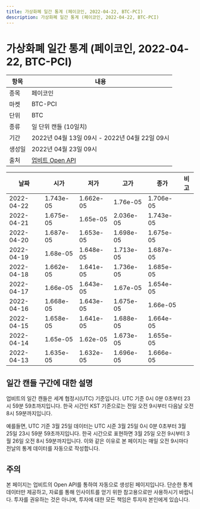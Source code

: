 ```yaml
---
title: 가상화폐 일간 통계 (페이코인, 2022-04-22, BTC-PCI)
description: 가상화폐 일간 통계 (페이코인, 2022-04-22, BTC-PCI)
---
```



가상화폐 일간 통계 (페이코인, 2022-04-22, BTC-PCI)
===

|항목|내용|
|--|--|
|종목|페이코인|
|마켓|BTC-PCI|
|단위|BTC|
|종류|일 단위 캔들 (10일치)|
|기간|2022년 04월 13일 09시 - 2022년 04월 22일 09시|
|생성일|2022년 04월 23일 09시|
|출처|[업비트 Open API](https://docs.upbit.com)|


|날짜|시가|저가|고가|종가|비고|
|--|--|--|--|--|--|
|2022-04-22|1.743e-05|1.662e-05|1.76e-05|1.706e-05|    |
|2022-04-21|1.675e-05|1.65e-05|2.036e-05|1.743e-05|    |
|2022-04-20|1.687e-05|1.653e-05|1.698e-05|1.675e-05|    |
|2022-04-19|1.68e-05|1.648e-05|1.713e-05|1.687e-05|    |
|2022-04-18|1.662e-05|1.641e-05|1.736e-05|1.685e-05|    |
|2022-04-17|1.66e-05|1.643e-05|1.67e-05|1.654e-05|    |
|2022-04-16|1.668e-05|1.643e-05|1.675e-05|1.66e-05|    |
|2022-04-15|1.658e-05|1.641e-05|1.688e-05|1.664e-05|    |
|2022-04-14|1.65e-05|1.62e-05|1.673e-05|1.655e-05|    |
|2022-04-13|1.635e-05|1.632e-05|1.696e-05|1.666e-05|    |


일간 캔들 구간에 대한 설명
---


업비트의 일간 캔들은 세계 협정시(UTC) 기준입니다. 
UTC 기준 0시 0분 0초부터 23시 59분 59초까지입니다. 
한국 시간인 KST 기준으로는 전일 오전 9시부터 다음날 오전 8시 59분까지입니다. 


예를들면, UTC 기준 3월 25일 데이터는 UTC 시준 3월 25일 0시 0분 0초부터 3월 25일 23시 59분 59초까지입니다. 
한국 시간으로 표현하면 3월 25일 오전 9시부터 3월 26일 오전 8시 59분까지입니다. 
이와 같은 이유로 본 페이지는 매일 오전 9시마다 전날의 통계 데이터를 자동으로 작성합니다. 


주의
---


본 페이지는 업비트의 Open API를 통하여 자동으로 생성된 페이지입니다. 
단순한 통계 데이터만 제공하고, 자료를 통해 인사이트를 얻기 위한 참고용으로만 사용하시기 바랍니다. 
투자를 권유하는 것은 아니며, 투자에 대한 모든 책임은 투자자 본인에게 있습니다. 

